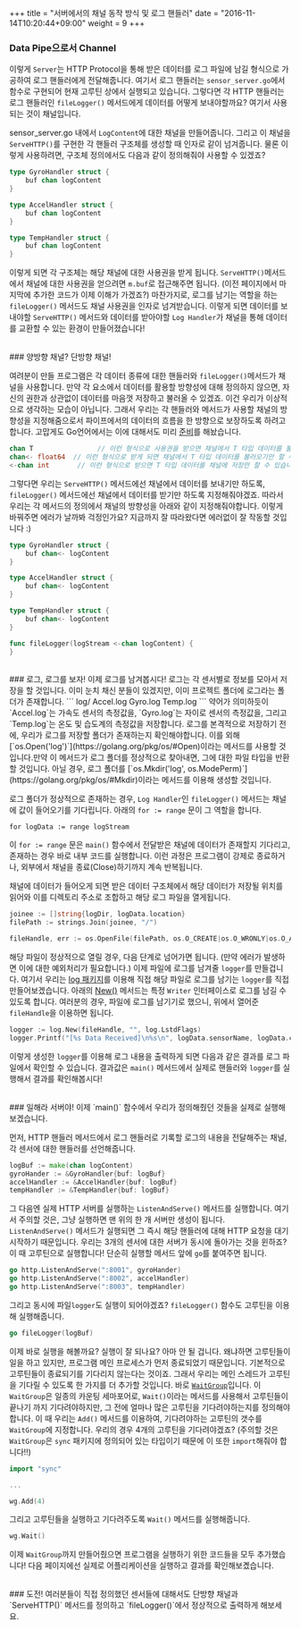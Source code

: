 +++
title = "서버에서의 채널 동작 방식 및 로그 핸들러"
date = "2016-11-14T10:20:44+09:00"
weight = 9
+++

### Data Pipe으로서 Channel
이렇게 `Server`는 HTTP Protocol을 통해 받은 데이터를 로그 파일에 남길 형식으로 가공하여 로그 핸들러에게 전달해줍니다. 여기서 로그 핸들러는 `sensor_server.go`에서 함수로 구현되어 현재 고루틴 상에서 실행되고 있습니다. 그렇다면 각 HTTP 핸들러는 로그 핸들러인 `fileLogger()` 메서드에게 데이터를 어떻게 보내야할까요? 여기서 사용되는 것이 채널입니다.

sensor_server.go 내에서 `LogContent`에 대한 채널을 만들어줍니다. 그리고 이 채널을 `ServeHTTP()`를 구현한 각 핸들러 구조체를 생성할 때 인자로 같이 넘겨줍니다. 물론 이렇게 사용하려면, 구조체 정의에서도 다음과 같이 정의해줘야 사용할 수 있겠죠?

```go
type GyroHandler struct {
	buf chan logContent
}

type AccelHandler struct {
	buf chan logContent
}

type TempHandler struct {
	buf chan logContent
}

```

이렇게 되면 각 구조체는 해당 채널에 대한 사용권을 받게 됩니다. `ServeHTTP()`메서드에서 채널에 대한 사용권을 얻으려면 `m.buf`로 접근해주면 됩니다. (이전 페이지에서 마지막에 추가한 코드가 이제 이해가 가겠죠?)
마찬가지로, 로그를 남기는 역할을 하는 `fileLogger()` 메서드도 채널 사용권을 인자로 넘겨받습니다. 이렇게 되면 데이터를 보내야할 `ServeHTTP()` 메서드와 데이터를 받아야할 `Log Handler`가 채널을 통해 데이터를 교환할 수 있는 환경이 만들어졌습니다!

<br>
### 양방향 채널? 단방향 채널!

여려분이 만들 프로그램은 각 데이터 종류에 대한 핸들러와 `fileLogger()`메서드가 채널을 사용합니다. 만약 각 요소에서 데이터를 활용할 방향성에 대해 정의하지 않으면, 자신의 권한과 상관없이 데이터를 마음껏 저장하고 불러올 수 있겠죠. 이건 우리가 이상적으로 생각하는 모습이 아닙니다. 그래서 우리는 각 핸들러와 메서드가 사용할 채널의 방향성을 지정해줌으로서 파이프에서의 데이터의 흐름을 한 방향으로 보장하도록 하려고 합니다. 고맙게도 Go언어에서는 이에 대해서도 미리 [준비](https://golang.org/ref/spec#Channel_types)를 해놨습니다.
```go
chan T        		  // 이런 형식으로 사용권을 받으면 채널에서 T 타입 데이터를 불러오고 저장할 수 있습니다.
chan<- float64  // 이런 형식으로 받게 되면 채널에서 T 타입 데이터를 불러오기만 할 수 있습니다.
<-chan int     	 // 이런 형식으로 받으면 T 타입 데이터를 채널에 저장만 할 수 있습니다.
```
그렇다면 우리는 `ServeHTTP()` 메서드에선 채널에서 데이터를 보내기만 하도록, `fileLogger()` 메서드에선 채널에서 데이터를 받기만 하도록 지정해줘야겠죠. 따라서 우리는 각 메서드의 정의에서 채널의 방향성을 아래와 같이 지정해줘야합니다. 이렇게 바꿔주면 에러가 날까봐 걱정인가요? 지금까지 잘 따라왔다면 에러없이 잘 작동할 것입니다 :)

```go
type GyroHandler struct {
	buf chan<- logContent
}

type AccelHandler struct {
	buf chan<- logContent
}

type TempHandler struct {
	buf chan<- logContent
}

func fileLogger(logStream <-chan logContent) {
}
```
<br>
### 로그, 로그를 보자!
이제 로그를 남겨봅시다! 로그는 각 센서별로 정보를 모아서 저장을 할 것입니다. 이미 눈치 채신 분들이 있겠지만, 이미 프로젝트 폴더에 로그라는 폴더가 존재합니다.
```
log/
		Accel.log
		Gyro.log
		Temp.log
```
약어가 의미하듯이 `Accel.log`는 가속도 센서의 측정값을, `Gyro.log`는 자이로 센서의 측정값을, 그리고 `Temp.log`는 온도 및 습도계의 측정값을 저장합니다. 로그를 본격적으로 저장하기 전에, 우리가 로그를 저장할 폴더가 존재하는지 확인해야합니다. 이를 외해 [`os.Open('log')`](https://golang.org/pkg/os/#Open)이라는 메서드를 사용할 것입니다.만약 이 메서드가 로그 폴더를 정상적으로 찾아내면, 그에 대한 파일 타입을 반환할 것입니다. 아닐 경우, 로그 폴더를 [`os.Mkdir('log', os.ModePerm)`](https://golang.org/pkg/os/#Mkdir)이라는 메서드를 이용해 생성할 것입니다.

로그 폴더가 정상적으로 존재하는 경우, `Log Handler`인 `fileLogger()` 메서드는 채널에 값이 들어오기를 기다립니다. 아래의 `for := range` 문이 그 역할을 합니다.
```
for logData := range logStream
```
이 `for := range` 문은 `main()` 함수에서 전달받은 채널에 데이터가 존재할지 기다리고, 존재하는 경우 바로 내부 코드를 실행합니다. 이런 과정은 프로그램이 강제로 종료하거나, 외부에서 채널을 종료(Close)하기까지 계속 반복됩니다.

채널에 데이터가 들어오게 되면 받은 데이터 구조체에서 해당 데이터가 저장될 위치를 읽어와 이를 디렉토리 주소로 조합하고 해당 로그 파일을 열게됩니다. 
```go
joinee := []string{logDir, logData.location}
filePath := strings.Join(joinee, "/")

fileHandle, err := os.OpenFile(filePath, os.O_CREATE|os.O_WRONLY|os.O_APPEND, 0666)
```
해당 파일이 정상적으로 열릴 경우, 다음 단계로 넘어가면 됩니다. (만약 에러가 발생하면 이에 대한 예외처리가 필요합니다.) 이제 파일에 로그를 남겨줄 `logger`를 만들겁니다. 여기서 우리는 [log 패키지](https://golang.org/pkg/log)를 이용해 직접 해당 파일로 로그를 남기는 `logger`를 직접 만들어보겠습니다. 아래의 [New()](https://golang.org/pkg/log/#New) 메서드는 특정 `Writer` 인터페이스로 로그를 남길 수 있도록 합니다. 여러분의 경우, 파일에 로그를 남기기로 했으니, 위에서 열어준 `fileHandle`을 이용하면 됩니다.

```go
logger := log.New(fileHandle, "", log.LstdFlags)
logger.Printf("[%s Data Received]\n%s\n", logData.sensorName, logData.content)
```
이렇게 생성한 `logger`를 이용해 로그 내용을 출력하게 되면 다음과 같은 결과를 로그 파일에서 확인할 수 있습니다. 결과값은 `main()` 메서드에서 실제로 핸들러와 `logger`를 실행해서 결과를 확인해봅시다!

<br>
### 일해라 서버야!
이제 `main()` 함수에서 우리가 정의해줬던 것들을 실제로 실행해보겠습니다.

먼저, HTTP 핸들러 메서드에서 로그 핸들러로 기록할 로그의 내용을 전달해주는 채널, 각 센서에 대한 핸들러를 선언해줍니다.
```go
logBuf := make(chan logContent)
gyroHander := &GyroHandler{buf: logBuf}
accelHandler := &AccelHandler{buf: logBuf}
tempHandler := &TempHandler{buf: logBuf}
```
그 다음엔 실제 HTTP 서버를 실행하는 `ListenAndServe()` 메서드를 실행합니다. 여기서 주의할 것은, 그냥 실행하면 맨 위의 한 개 서버만 생성이 됩니다. `ListenAndServe()` 메서드가 실행되면 그 즉시 해당 핸들러에 대해 HTTP 요청을 대기 시작하기 때문입니다. 우리는 3개의 센서에 대한 서버가 동시에 돌아가는 것을 윈하죠? 이 때 고루틴으로 실행합니다! 단순히 실행할 메서드 앞에 `go`를 붙여주면 됩니다.

```go
go http.ListenAndServe(":8001", gyroHander)
go http.ListenAndServe(":8002", accelHandler)
go http.ListenAndServe(":8003", tempHandler)
```

그리고 동시에 파일`logger`도 실행이 되어야겠죠? `fileLogger()` 함수도 고루틴을 이용해 실행해줍니다.

```go
go fileLogger(logBuf)
```

이제 바로 실행을 해볼까요? 실행이 잘 되나요? 아마 안 될 겁니다. 왜냐하면 고루틴들이 일을 하고 있지만, 프로그램 메인 프로세스가 먼저 종료되었기 때문입니다. 기본적으로 고루틴들이 종료되기를 기다리지 않는다는 것이죠. 그래서 우리는 메인 스레드가 고루틴을 기다릴 수 있도록 한 가지를 더 추가할 것입니다. 바로 [`WaitGroup`](https://golang.org/pkg/sync/#WaitGroup)입니다. 이 `WaitGroup`은 일종의 카운팅 세마포어로, `Wait()`이라는 메서드를 사용해서 고루틴들이 끝나기 까지 기다려야하지만, 그 전에 얼마나 많은 고루틴을 기다려야하는지를 정의해야합니다. 이 때 우리는 `Add()` 메서드를 이용하여, 기다려야하는 고루틴의 갯수를 `WaitGroup`에 지정합니다. 우리의 경우 4개의 고루틴을 기다려야겠죠? (주의할 것은 `WaitGroup`은 `sync` 패키지에 정의되어 있는 타입이기 때문에 이 또한 `import`해줘야 합니다!!)

```go
import "sync"

...

wg.Add(4)
```
그리고 고루틴들을 실행하고 기다려주도록 `Wait()` 메서드를 실행해줍니다.

```go
wg.Wait()
```
이제 `WaitGroup`까지 만들어줬으면 프로그램을 실행하기 위한 코드들을 모두 추가했습니다! 다음 페이지에선 실제로 어플리케이션을 실행하고 결과를 확인해보곘습니다.

<br>
### 도전!
여러분들이 직접 정의했던 센서들에 대해서도 단방향 채널과 `ServeHTTP()` 메서드를 정의하고 `fileLogger()`에서 정상적으로 출력하게 해보세요.